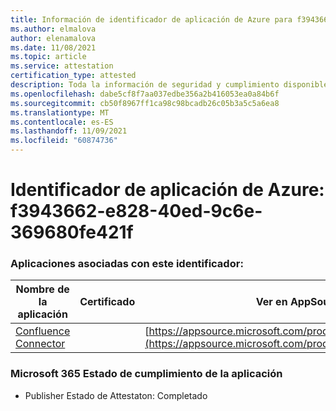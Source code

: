 ```yaml
---
title: Información de identificador de aplicación de Azure para f3943662-e828-40ed-9c6e-369680fe421f
ms.author: elmalova
author: elenamalova
ms.date: 11/08/2021
ms.topic: article
ms.service: attestation
certification_type: attested
description: Toda la información de seguridad y cumplimiento disponible para f3943662-e828-40ed-9c6e-369680fe421f.
ms.openlocfilehash: dabe5cf8f7aa037edbe356a2b416053ea0a84b6f
ms.sourcegitcommit: cb50f8967ff1ca98c98bcadb26c05b3a5c5a6ea8
ms.translationtype: MT
ms.contentlocale: es-ES
ms.lasthandoff: 11/09/2021
ms.locfileid: "60874736"
---
```

# <a name="azure-app-id-f3943662-e828-40ed-9c6e-369680fe421f"></a>Identificador de aplicación de Azure: f3943662-e828-40ed-9c6e-369680fe421f


### <a name="apps-associated-with-this-id"></a>Aplicaciones asociadas con este identificador:
| **Nombre de la aplicación** | **Certificado** | **Ver en AppSource** |
|--------------|---------------|-----------------------|
| [Confluence Connector](https://docs.microsoft.com/microsoft-365-app-certification/forward/WA200001604) |  | [https://appsource.microsoft.com/product/office/WA200001604](https://appsource.microsoft.com/product/office/WA200001604) |

### <a name="microsoft-365-app-compliance-status"></a>Microsoft 365 Estado de cumplimiento de la aplicación
- Publisher Estado de Attestaton: Completado
